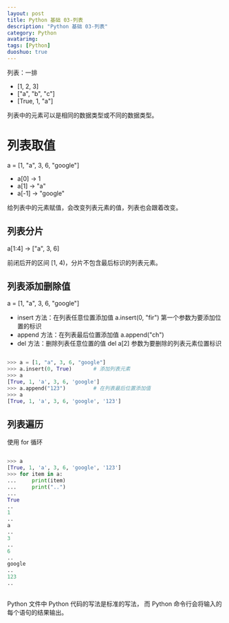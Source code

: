 ```yaml
---
layout: post
title: Python 基础 03-列表
description: "Python 基础 03-列表"
category: Python
avatarimg:
tags: [Python]
duoshuo: true
---
```


列表：一排

* [1, 2, 3]
* ["a", "b", "c"]
* [True, 1, "a"]

列表中的元素可以是相同的数据类型或不同的数据类型。

# 列表取值

a = [1, "a", 3, 6, "google"]

* a[0] -> 1
* a[1] -> "a"
* a[-1] -> "google"


给列表中的元素赋值，会改变列表元素的值，列表也会跟着改变。

## 列表分片

a[1:4] -> ["a", 3, 6]

前闭后开的区间 [1, 4)，分片不包含最后标识的列表元素。

## 列表添加删除值

a = [1, "a", 3, 6, "google"]

* insert 方法：在列表任意位置添加值 a.insert(0, "fir") 第一个参数为要添加位置的标识
* append 方法：在列表最后位置添加值 a.append("ch")
* del 方法：删除列表任意位置的值 del a[2] 参数为要删除的列表元素位置标识

```python

>>> a = [1, "a", 3, 6, "google"]
>>> a.insert(0, True)		# 添加列表元素
>>> a
[True, 1, 'a', 3, 6, 'google']
>>> a.append("123")			# 在列表最后位置添加值
>>> a
[True, 1, 'a', 3, 6, 'google', '123']

```    


## 列表遍历

使用 for 循环

```python

>>> a
[True, 1, 'a', 3, 6, 'google', '123']
>>> for item in a:
...     print(item)
...     print("..")
... 
True
..
1
..
a
..
3
..
6
..
google
..
123
..
	
```    


Python 文件中 Python 代码的写法是标准的写法，
而 Python 命令行会将输入的每个语句的结果输出。
